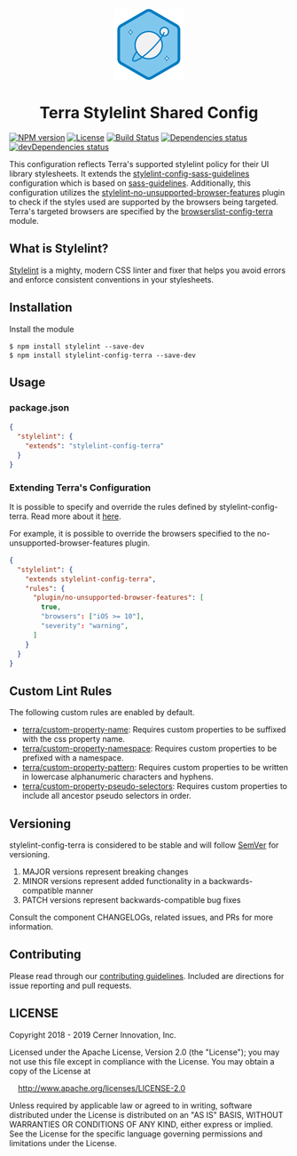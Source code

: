 <!-- Logo -->
<p align="center">
  <img height="128" width="128" src="https://github.com/cerner/stylelint-config-terra/raw/master/terra.png">
</p>

<!-- Name -->
<h1 align="center">
  Terra Stylelint Shared Config
</h1>

[![NPM version](https://badgen.net/npm/v/stylelint-config-terra)](https://www.npmjs.org/package/stylelint-config-terra)
[![License](https://badgen.net/github/license/cerner/stylelint-config-terra)](https://github.com/cerner/stylelint-config-terra/blob/master/LICENSE)
[![Build Status](https://badgen.net/travis/cerner/stylelint-config-terra)](https://travis-ci.com/cerner/stylelint-config-terra)
[![Dependencies status](https://badgen.net/david/dep/cerner/stylelint-config-terra)](https://david-dm.org/cerner/stylelint-config-terra)
[![devDependencies status](https://badgen.net/david/dev/cerner/stylelint-config-terra)](https://david-dm.org/cerner/stylelint-config-terra?type=dev)


This configuration reflects Terra's supported stylelint policy for their UI library stylesheets. It extends the  [stylelint-config-sass-guidelines](https://github.com/bjankord/stylelint-config-sass-guidelines) configuration which is based on [sass-guidelines](https://sass-guidelin.es/). Additionally, this configuration utilizes the [stylelint-no-unsupported-browser-features](https://github.com/ismay/stylelint-no-unsupported-browser-features) plugin to check if the styles used are supported by the browsers being targeted. Terra's targeted browsers are specified by the [browserslist-config-terra](https://github.com/cerner/browserslist-config-terra) module.

## What is Stylelint?

[Stylelint](https://stylelint.io/) is a mighty, modern CSS linter and fixer that helps you avoid errors and enforce consistent conventions in your stylesheets.


## Installation

Install the module

```shell
$ npm install stylelint --save-dev
$ npm install stylelint-config-terra --save-dev
```

## Usage

### package.json

```json
{
  "stylelint": {
    "extends": "stylelint-config-terra"
  }
}
```

### Extending Terra's Configuration
It is possible to specify and override the rules defined by stylelint-config-terra. Read more about it [here](https://stylelint.io/user-guide/configuration/#extends).

For example, it is possible to override the browsers specified to the no-unsupported-browser-features plugin.

```json
{
  "stylelint": {
    "extends stylelint-config-terra",
    "rules": {
      "plugin/no-unsupported-browser-features": [
        true,
        "browsers": ["iOS >= 10"],
        "severity": "warning",
      ]
    }
  }
}
```

## Custom Lint Rules

The following custom rules are enabled by default.

* [terra/custom-property-name](https://github.com/cerner/stylelint-config-terra/blob/master/lib/rules/custom-property-name): Requires custom properties to be suffixed with the css property name.
* [terra/custom-property-namespace](https://github.com/cerner/stylelint-config-terra/blob/master/lib/rules/custom-property-namespace): Requires custom properties to be prefixed with a namespace.
* [terra/custom-property-pattern](https://github.com/cerner/stylelint-config-terra/blob/master/lib/rules/custom-property-pattern): Requires custom properties to be written in lowercase alphanumeric characters and hyphens.
* [terra/custom-property-pseudo-selectors](https://github.com/cerner/stylelint-config-terra/blob/master/lib/rules/custom-property-pseudo-selectors): Requires custom properties to include all ancestor pseudo selectors in order.

## Versioning

stylelint-config-terra is considered to be stable and will follow [SemVer](http://semver.org/) for versioning.
1. MAJOR versions represent breaking changes
2. MINOR versions represent added functionality in a backwards-compatible manner
3. PATCH versions represent backwards-compatible bug fixes

Consult the component CHANGELOGs, related issues, and PRs for more information.

## Contributing

Please read through our [contributing guidelines](CONTRIBUTING.md). Included are directions for issue reporting and pull requests.

## LICENSE

Copyright 2018 - 2019 Cerner Innovation, Inc.

Licensed under the Apache License, Version 2.0 (the "License"); you may not use this file except in compliance with the License. You may obtain a copy of the License at

&nbsp;&nbsp;&nbsp;&nbsp;http://www.apache.org/licenses/LICENSE-2.0

Unless required by applicable law or agreed to in writing, software distributed under the License is distributed on an "AS IS" BASIS, WITHOUT WARRANTIES OR CONDITIONS OF ANY KIND, either express or implied. See the License for the specific language governing permissions and limitations under the License.

